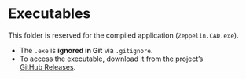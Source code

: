# Executables

This folder is reserved for the compiled application (`Zeppelin.CAD.exe`).  

- The `.exe` is **ignored in Git** via `.gitignore`.  
- To access the executable, download it from the project’s  
  [GitHub Releases](../../releases).  
